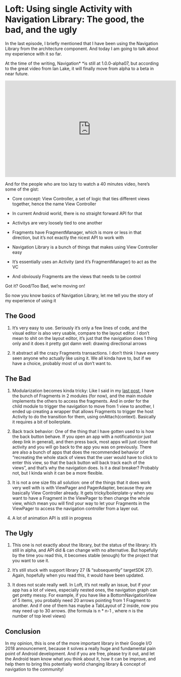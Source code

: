 
# Loft: Using single Activity with Navigation Library: The good, the bad, and the ugly

In the last episode, I briefly mentioned that I have been using the Navigation Library from the architecture component. And today I am going to talk about my experience with it so far.

At the time of the writing, Navigation* *is still at 1.0.0-alpha07, but according to the great video from Ian Lake, it will finally move from alpha to a beta in near future.

<center><iframe width="560" height="315" src="https://www.youtube.com/embed/2k8x8V77CrU" frameborder="0" allowfullscreen></iframe></center>

And for the people who are too lazy to watch a 40 minutes video, here’s some of the gist:

* Core concept: View Controller, a set of logic that ties different views together, hence the name View Controller

* In current Android world, there is no straight forward API for that

* Activitys are very loosely tied to one another

* Fragments have FragmentManager, which is more or less in that direction, but it’s not exactly the nicest API to work with

* Navigation Library is a bunch of things that makes using View Controller easy

* It’s essentially uses an Activity (and it’s FragmentManager) to act as the VC

* And obviously Fragments are the views that needs to be control

Got it? Good/Too Bad, we’re moving on!

So now you know basics of Navigation Library, let me tell you the story of my experience of using it

## The Good

1. It’s very easy to use. Seriously it’s only a few lines of code, and the visual editor is also very usable, compare to the layout editor. I don’t mean to shit on the layout editor, it’s just that the navigation does 1 thing only and it does it pretty got damn well: drawing directional arrows

1. It abstract all the crazy Fragments transactions. I don’t think I have every seen anyone who actually like using it. We all kinda have to, but if we have a choice, probably most of us don’t want to.

## The Bad

1. Modularization becomes kinda tricky: Like I said in my [last post](https://medium.com/@louis993546/loft-how-i-modularize-my-android-app-903cc28a662d), I have the bunch of Fragments in 2 modules (for now), and the main module implements the others to access the fragments. And in order for the child module to trigger the navigation to move from 1 view to another, I ended up creating a wrapper that allows Fragments to trigger the host Activity to do the transition for them, using onAttach(context). Basically it requires a bit of boilerplate.

1. Back track behavior: One of the thing that I have gotten used to is how the back button behave. If you open an app with a notification(or just deep link in general), and then press back, most apps will just close that activity and you will go back to the app you was on previously. There are also a bunch of apps that does the recommended behavior of “recreating the whole stack of views that the user would have to click to enter this view, so that the back button will back track each of the views”, and that’s why the navigation does. Is it a deal breaker? Probably not, but I kinda wish it can be a more flexible.

1. It is not a one size fits all solution: one of the things that it does work very well with is with ViewPager and PagerAdapter, because they are basically View Controller already. It gets tricky/boilerplate-y when you want to have a Fragment in the ViewPager to then change the whole view, which mean you will find your way to let your Fragments in the ViewPager to access the navigation controller from a layer out.

1. A lot of animation API is still in progress

## The Ugly

1. This one is not exactly about the library, but the status of the library: It’s still in alpha, and API did & can change with no alternative. But hopefully by the time you read this, it becomes stable (enough) for the project that you want to use it.

1. It’s still stuck with support library 27 (& “subsequently” targetSDK 27). Again, hopefully when you read this, it would have been updated.

1. It does not scale really well. In Loft, it’s not really an issue, but if your app has a lot of views, especially nested ones, the navigation graph can get pretty messy. For example, if you have like a BottomNavigationView of 5 items, you probably need 20 arrows pointing from 1 Fragment to another. And if one of them has maybe a TabLayout of 2 inside, now you may need up to 30 arrows. (the formula is n * n-1 , where n is the number of top level views)

## Conclusion

In my opinion, this is one of the more important library in their Google I/O 2018 announcement, because it solves a really huge and fundamental pain point of Android development. And if you are free, please try it out, and let the Android team know what you think about it, how it can be improve, and help them to bring this potentially world changing library & concept of navigation to the community!
